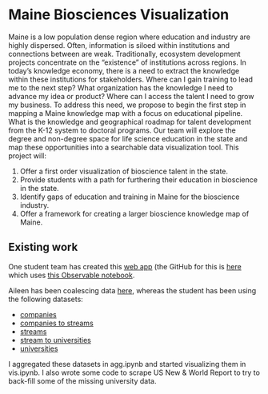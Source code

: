 # Maine Biosciences Visualization

Maine is a low population dense region where education and industry are highly dispersed. Often, information is siloed within institutions and connections between are weak. Traditionally, ecosystem development projects concentrate on the “existence” of institutions across regions. In today’s knowledge economy, there is a need to extract the knowledge within these institutions for stakeholders. Where can I gain training to lead me to the next step? What
organization has the knowledge I need to advance my idea or product? Where can I access the talent I need to grow my business. To address this need, we propose to begin the first step in mapping a Maine knowledge map with a focus on educational pipeline. What is the knowledge and geographical roadmap for talent
development from the K-12 system to doctoral programs. Our team will explore the degree and non-degree space for life science education in the state and map these opportunities into a searchable data visualization tool. This project will:

1. Offer a first order visualization of bioscience talent in the state.
2. Provide students with a path for furthering their education in bioscience in the state.
3. Identify gaps of education and training in Maine for the bioscience industry.
4. Offer a framework for creating a larger bioscience knowledge map of Maine.

## Existing work
One student team has created this [web app](https://cs7290.github.io/bioscience/) (the GitHub for this is [here](https://github.com/cs7290/bioscience) which uses [this Observable notebook](https://observablehq.com/@class/bio-science-data-visualization-part-2@820).

Aileen has been coalescing data [here](https://docs.google.com/spreadsheets/d/1ErL4QeamLyZVcTHMMgVyM6g1Zgt1aiN6RtcGppz_XqM/edit#gid=0), whereas the student has been using the following datasets:
- [companies](https://docs.google.com/spreadsheets/d/e/2PACX-1vQEi4WHuBLMmfMxC42GLZoKo6aHLFRMTMejbcIeAu_Pk099O7hglas-K2hiGxiw65nJ7fJJMV_LMiOV/pub?gid=0&single=true&output=csv)
- [companies to streams](https://docs.google.com/spreadsheets/d/e/2PACX-1vQEi4WHuBLMmfMxC42GLZoKo6aHLFRMTMejbcIeAu_Pk099O7hglas-K2hiGxiw65nJ7fJJMV_LMiOV/pub?gid=2102318967&single=true&output=csv)
- [streams](https://docs.google.com/spreadsheets/d/e/2PACX-1vQEi4WHuBLMmfMxC42GLZoKo6aHLFRMTMejbcIeAu_Pk099O7hglas-K2hiGxiw65nJ7fJJMV_LMiOV/pub?gid=1696986308&single=true&output=csv)
- [stream to universities](https://docs.google.com/spreadsheets/d/e/2PACX-1vQEi4WHuBLMmfMxC42GLZoKo6aHLFRMTMejbcIeAu_Pk099O7hglas-K2hiGxiw65nJ7fJJMV_LMiOV/pub?gid=180963330&single=true&output=csv)
- [universities](https://docs.google.com/spreadsheets/d/e/2PACX-1vQEi4WHuBLMmfMxC42GLZoKo6aHLFRMTMejbcIeAu_Pk099O7hglas-K2hiGxiw65nJ7fJJMV_LMiOV/pub?gid=1811364362&single=true&output=csv)

I aggregated these datasets in agg.ipynb and started visualizing them in vis.ipynb. I also wrote some code to scrape US New & World Report to try to back-fill some of the missing university data.



